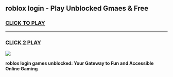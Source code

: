 
## roblox login - Play Unblocked Gmaes & Free
<h3>
<a href="https://news.freeplayer.one?title=roblox_login&ref=16F">CLICK TO PLAY</a></h3>
<hr>

<h3>
<a href="https://news.freeplayer.one?title=roblox_login&ref=16F">CLICK 2 PLAY</a>
  
</h3>

<a href="https://news.freeplayer.one?title=roblox_login&ref=16F/"><img src="https://clearcache.store/games.png"></a>


**roblox login games unblocked: Your Gateway to Fun and Accessible Online Gaming**
